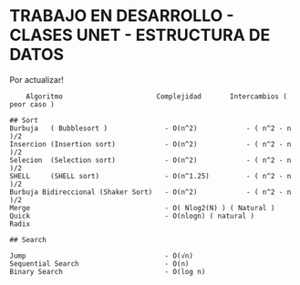 # TRABAJO EN DESARROLLO - CLASES UNET - ESTRUCTURA DE DATOS 

Por actualizar! 

    	Algoritmo                       Complejidad       Intercambios ( peor caso )
   	
   	## Sort
    Burbuja   ( Bubblesort )              - O(n^2)            - ( n^2 - n )/2
    Insercion (Insertion sort)            - O(n^2)            - ( n^2 - n )/2
    Selecion  (Selection sort)            - O(n^2)            - ( n^2 - n )/2
    SHELL     (SHELL sort)                - O(n^1.25)         - ( n^2 - n )/2
    Burbuja Bidireccional (Shaker Sort)   - O(n^2)            - ( n^2 - n )/2
    Merge   	                          - O( Nlog2(N) ) ( Natural )
    Quick 	                              - O(nlogn) ( natural )
    Radix  

    ## Search

    Jump                                  - O(√n)  
    Sequential Search                     - O(n)
    Binary Search                         - O(log n) 